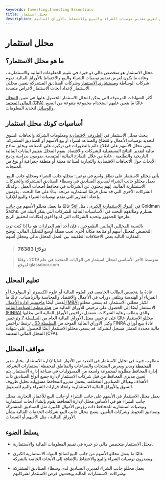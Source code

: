 ```yaml
---
keywords: Investing,Investing Essentials
title: محلل استثمار
description: محلل الاستثمار هو خبير في تقييم المعلومات المالية ، وعادة ما يكون لغرض تقديم توصيات الشراء والبيع والاحتفاظ بالأوراق المالية.
---
```


# محلل استثمار
## ما هو محلل الاستثمار؟

محلل الاستثمار هو متخصص مالي ذو خبرة في تقييم المعلومات المالية والاستثمارية ، وعادة ما يكون لغرض تقديم توصيات الشراء والبيع والاحتفاظ بالأوراق المالية. تقوم شركات الوساطة [ومستشاري الاستثمار](/investmentadvisor) وشركات الصناديق المشتركة بتعيين محللي الاستثمار لإعداد أبحاث الاستثمار لأغراض متعددة.

أكثر الشهادات المرموقة التي يمكن لمحلل الاستثمار الحصول عليها هي تعيين [المحلل المالي المعتمد (CFA)](/cfa). غالبًا ما يتعين عليهم استخدام مجموعة متنوعة من الصيغ [والوسائل](/geometricmean) لتحديد المعلومات.

## أساسيات كونك محلل استثمار

يبحث محلل الاستثمار في [الظروف الاقتصادية](/economic-conditions) ومعلومات الشركة واتجاهات السوق لتحديد توصيات الأعمال والقطاع والصناعة لشراء أو بيع الأسهم أو الصناديق المشتركة. يبقى محلل الأسهم على اطلاع دائم بالتطورات في تركيزه على الصناعة ويخلق نماذج مالية لتقدير النتائج المستقبلية للشركات والاقتصاد. يقوم المحلل بتقييم البيانات المالية التاريخية والتطلعية ، عادةً من خلال النماذج المالية المتقدمة. يقومون بدراسة ودمج الأبحاث حول الاتجاهات الاقتصادية والتجارية لصناعة معينة أو منطقة جغرافية أو نوع من المنتجات.

يأتي محللو الاستثمار على نطاق واسع في نوعين: محللو جانب الشراء ومحللو جانب البيع. يعمل محللو [جانب الشراء](/buyside) لمديري الصناديق في وسطاء الصناديق المشتركة والشركات الاستشارية المالية. إنهم يبحثون عن الشركات في محافظ أصحاب العمل ، وكذلك الشركات الأخرى التي قد تمثل فرصًا استثمارية مربحة. بناءً على هذا البحث ، يقومون بإعداد التقارير التي تقدم توصيات الشراء والبيع للإدارة.

غالبًا ما يعمل محللو الأسهم [من جانب](/sellside) [Sel في](/sellside) [البنوك الاستثمارية الكبرى](/investmentbank) ، مثل Goldman Sachs. تستلزم وظائفهم البحث في الأساسيات المالية للشركات التي يفكر البنك في طرحها للجمهور وتحديد الشركات التي لديها أقوى إمكانات لتحقيق الربح.

بالنسبة للمحللين الماليين الطموحين ، فإن أحد أهم القرارات هو ما إذا كنت تريد التخصص كمحلل أسهم أو متابعة مكانة أخرى تحت مظلة أوسع للتحليل المالي. توضح المقارنة التالية بعض الاختلافات الطفيفة بين العمل كمحلل مالي ومحلل أسهم.

> ### 76383 دولارًا

> متوسط الأجر الأساسي لمحلل استثمار في الولايات المتحدة في عام 2019 ، وفقًا لموقع glassdoor.com

>

## تعليم المحلل

عادةً ما يتخصص الطالب الجامعي في العلوم المالية أو علوم الكمبيوتر أو البيولوجيا أو الفيزياء أو الهندسة ويتلقى دورات في الأعمال والاقتصاد والمحاسبة والرياضيات. غالبًا ما يُفضل أيضًا [ماجستير إدارة الأعمال (MBA)](/mba) لكبار محللي الاستثمار. قد يسعى محللو الاستثمار أيضًا إلى الحصول على ترخيص للأوراق المالية من [هيئة تنظيم الصناعة المالية (FINRA)](/finra) والذي يتطلب رعاية الشركات. تشتمل تراخيص الأوراق المالية التي يطلبها محللو الاستثمار غالبًا على ترخيص ممثل الأوراق المالية العام من [السلسلة 7 وترخيص](/series7) وكيل الأوراق المالية الموحد من [السلسلة 63 .](/series63) ترتبط تراخيص FINRA عادةً ببيع أوراق مالية محددة كممثل مسجل للشركة. قد يسعى محللو الاستثمار أيضًا للحصول على شهادة المحلل المالي المعتمد (CFA).

## مواقف المحلل

مطلوب خبرة في تحليل الاستثمار في العديد من الأدوار العليا لإدارة الاستثمار. يختار مدير [المحفظة](/portfoliomanager) ويدير ويعرض المنتجات والصناعات والمناطق لمحفظة استثمارات الشركة. إدارة المحافظ مطلوبة لمجموعة واسعة من المسؤوليات في صناعة إدارة الاستثمار. يتم تعيين مديري المحافظ من قبل شركات الاستثمار لإدارة جميع أنواع الصناديق ذات الأهداف وهياكل الصناديق المختلفة. يتحمل مديرو المحافظ مسؤولية تحليل ظروف السوق والأوراق المالية الاستثمارية واتخاذ قرارات الشراء والبيع للصندوق.

يعمل محلل الاستثمار في الأسهم على جانب الشراء أو جانب البيع للأعمال التجارية. محلل جانب الشراء هو في الأساس محلل لإدارة المحافظ يقوم بإنشاء أبحاث استثمارية وتوصيات استثمارية للمحافظ ذات رؤوس الأموال الكبيرة مثل الصناديق المشتركة وصناديق التحوط وشركات التأمين. ينصح محلل جانب البيع شركات الخدمات المالية بشأن الأوراق المالية ، مثل الأسهم أو السندات.

## يسلط الضوء

- محلل الاستثمار متخصص مالي ذو خبرة في تقييم المعلومات المالية والاستثمارية.

- غالبًا ما يعمل محللو الأسهم من جانب البيع لصالح البنوك الاستثمارية الكبرى ويصدرون توصيات الشراء والبيع والاحتفاظ بالإضافة إلى الأبحاث الخاصة بالشركة.

- يعمل محللو جانب الشراء لمديري الصناديق لدى وسطاء الصناديق المشتركة وشركات الاستشارات المالية ويحددون فرص الاستثمار لشركاتهم.

